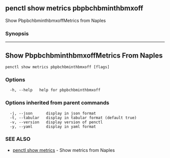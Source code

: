 ## penctl show metrics pbpbchbminthbmxoff

Show PbpbchbminthbmxoffMetrics from Naples

### Synopsis



---------------------------------
 Show PbpbchbminthbmxoffMetrics From Naples 
---------------------------------


```
penctl show metrics pbpbchbminthbmxoff [flags]
```

### Options

```
  -h, --help   help for pbpbchbminthbmxoff
```

### Options inherited from parent commands

```
  -j, --json      display in json format
  -t, --tabular   display in tabular format (default true)
  -v, --version   display version of penctl
  -y, --yaml      display in yaml format
```

### SEE ALSO
* [penctl show metrics](penctl_show_metrics.md)	 - Show metrics from Naples


